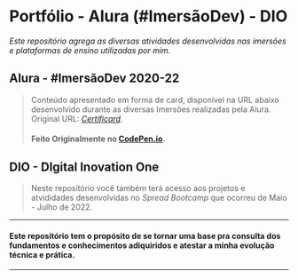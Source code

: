 # Portfólio - Alura (#ImersãoDev) - DIO

_Este repositório agrega as diversas atividades desenvolvidas nas imersões e plataformas de ensino utilizadas por mim._


## Alura - #ImersãoDev 2020-22
> Conteúdo apresentado em forma de card, disponível na URL abaixo desenvolvido durante as diversas Imersões realizadas pela Alura.
> Original URL: [_Certificard_](https://codepen.io/angelo-ferreira/pen/OJgYgGK).
> #### Feito Originalmente no [CodePen.io](https://codepen.io/angelo-ferreira).


## DIO - DIgital Inovation One
> Neste repositório você também terá acesso aos projetos e atvididades desenvolvidas no _Spread Bootcamp_ que ocorreu de Maio - Julho de 2022.


---
#### Este repositório tem o propósito de se tornar uma base pra consulta dos fundamentos e conhecimentos adiquiridos e atestar a minha evolução **técnica** e **prática**.
---
